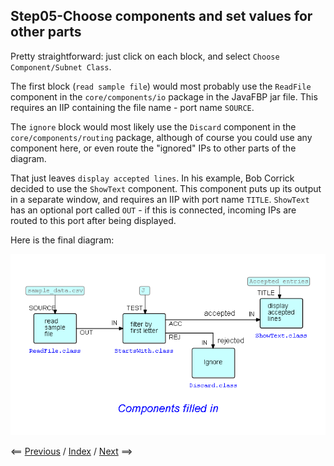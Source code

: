 
<link href="../style.css" rel="stylesheet" type="text/css">

## Step05-Choose components and set values for other parts

Pretty straightforward: just click on each block, and select `Choose Component/Subnet Class`.  

The first block (`read sample file`) would most probably use the `ReadFile` component in the `core/components/io` package in the JavaFBP jar file.  This requires an IIP containing the file name - port name `SOURCE`.

The `ignore` block would most likely use the `Discard` component in the `core/components/routing` package, although of course you could use any component here, or even route the "ignored" IPs to other parts of the diagram.

That just leaves `display accepted lines`.  In his example, Bob Corrick decided to use the `ShowText` component.  This component puts up its output in a separate window, and requires an IIP with port name `TITLE`.  `ShowText` has an optional port called `OUT` - if this is connected, incoming IPs are routed to this port after being displayed.

Here is the final diagram:

![Diagram with components and IIPs filled in](Step05.png)

<span class=middle> &lt;== <a href="../Step04/">  Previous</a> / <a href="https://github.com/jpaulm/fbp-tutorial-filter-file/"> Index</a> / <a href="../Step06/"> Next</a> ==&gt;</span>